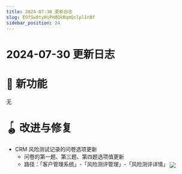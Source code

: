 ```yaml
---
title: 2024-07-30 更新日志
slug: EOfSw0tyHiPH8Qk0qmQclpl1nBf
sidebar_position: 24
---
```



# 2024-07-30 更新日志

# 🎉 新功能

无

# 🪀 改进与修复

- CRM 风险测试记录的问卷选项更新
    - 问卷的第一题、第三题、第四题选项值更新
    - 路径：「客户管理系统」-「风险测评管理」-「风险测评详情」
        <img src="/assets/KZnUbYU30oAYdMxugPSc0cpynyg.png" src-width="3342" src-height="1768" align="center"/>

